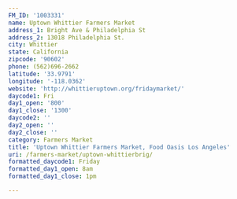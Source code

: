 ```yaml
---
FM_ID: '1003331'
name: Uptown Whittier Farmers Market
address_1: Bright Ave & Philadelphia St
address_2: 13018 Philadelphia St.
city: Whittier
state: California
zipcode: '90602'
phone: (562)696-2662
latitude: '33.9791'
longitude: '-118.0362'
website: 'http://whittieruptown.org/fridaymarket/'
daycode1: Fri
day1_open: '800'
day1_close: '1300'
daycode2: ''
day2_open: ''
day2_close: ''
category: Farmers Market
title: 'Uptown Whittier Farmers Market, Food Oasis Los Angeles'
uri: /farmers-market/uptown-whittierbrig/
formatted_daycode1: Friday
formatted_day1_open: 8am
formatted_day1_close: 1pm

---
```


